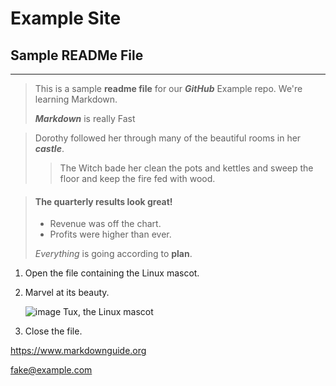 
# Example Site
## Sample READMe File
--------------------------------------------------------------------------------------------

>This is a sample **readme file** for our ***GitHub*** Example repo. We're learning Markdown.
>
>***Markdown*** is really Fast

>Dorothy followed her through many of the beautiful rooms in her ***castle***.
>
>>The Witch bade her clean the pots and kettles and sweep the floor and keep the fire fed with wood.

> #### The quarterly results look great! 
 >
 > - Revenue was off the chart. 
 > - Profits were higher than ever. 
 > 
 > *Everything* is going according to **plan**.

 1. Open the file containing the Linux mascot.
 2. Marvel at its beauty.

    ![image Tux, the Linux mascot](https://d33wubrfki0l68.cloudfront.net/e7ed9fe4bafe46e275c807d63591f85f9ab246ba/e2d28/assets/images/tux.png)

 3. Close the file.

 <https://www.markdownguide.org>
 
 <fake@example.com> 



